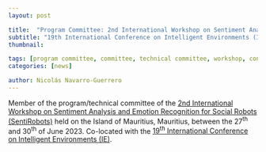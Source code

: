 ```yaml
---
layout: post

title:  "Program Committee: 2nd International Workshop on Sentiment Analysis and Emotion Recognition for Social Robots (SentiRobots)"
subtitle: "19th International Conference on Intelligent Environments (IE)"
thumbnail: 

tags: [program committee, committee, technical committee, workshop, conference]
categories: [news]

author: Nicolás Navarro-Guerrero
---
```


Member of the program/technical committee of the <a href="https://sentirobots.ucsp.edu.pe/2023/" target="_blank">2nd International Workshop on Sentiment Analysis and Emotion Recognition for Social Robots (SentiRobots)</a> held on the Island of Mauritius, Mauritius, between the 27<sup>th</sup> and 30<sup>th</sup> of June 2023. Co-located with the <a href="https://ie2023.mdxmru.com/" target="_blank">19<sup>th</sup> International Conference on Intelligent Environments (IE)</a>.

<!--more-->

